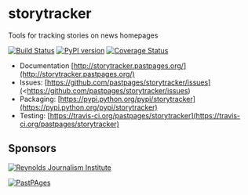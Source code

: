 storytracker
============

Tools for tracking stories on news homepages

[![Build Status](https://travis-ci.org/pastpages/storytracker.svg?branch=master)](https://travis-ci.org/pastpages/storytracker)
[![PyPI version](https://badge.fury.io/py/storytracker.png)](http://badge.fury.io/py/storytracker)
[![Coverage Status](https://coveralls.io/repos/pastpages/storytracker/badge.png?branch=master)](https://coveralls.io/r/pastpages/storytracker?branch=master)

* Documentation [http://storytracker.pastpages.org/](http://storytracker.pastpages.org/)
* Issues: [https://github.com/pastpages/storytracker/issues](<https://github.com/pastpages/storytracker/issues)
* Packaging: [https://pypi.python.org/pypi/storytracker](https://pypi.python.org/pypi/storytracker)
* Testing: [https://travis-ci.org/pastpages/storytracker](https://travis-ci.org/pastpages/storytracker)

Sponsors
--------

[![Reynolds Journalism Institute](http://storytracker.readthedocs.org/en/latest/_static/rji-logo.jpg)](http://www.rjionline.org/)

[![PastPAges](https://avatars1.githubusercontent.com/u/1757752?v=2&s=200)](http://www.pastpages.org)
